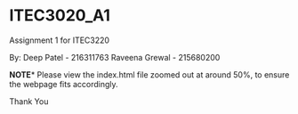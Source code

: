 # ITEC3020_A1
Assignment 1 for ITEC3220

By:
Deep Patel - 216311763
Raveena Grewal - 215680200

******NOTE*******
Please view the index.html file zoomed out at around 50%, to ensure the webpage fits accordingly.

Thank You